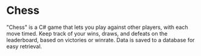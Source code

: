 # Chess
"Chess" is a C# game that lets you play against other players, with each move timed. Keep track of your wins, draws, and defeats on the leaderboard, based on victories or winrate. Data is saved to a database for easy retrieval.
